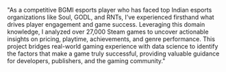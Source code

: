 "As a competitive BGMI esports player who has faced top Indian esports organizations like Soul, GODL, and RNTs, 
I’ve experienced firsthand what drives player engagement and game success. Leveraging this domain knowledge,
I analyzed over 27,000 Steam games to uncover actionable insights on pricing, playtime, achievements, and genre performance. 
This project bridges real-world gaming experience with data science to identify the factors that make a game truly successful, 
providing valuable guidance for developers, publishers, and the gaming community."

